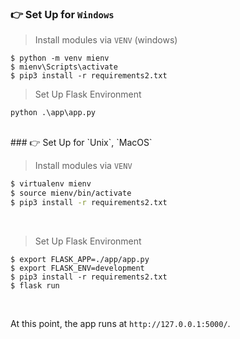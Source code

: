### 👉 Set Up for `Windows` 

> Install modules via `VENV` (windows) 
```
$ python -m venv mienv
$ mienv\Scripts\activate
$ pip3 install -r requirements2.txt
```
> Set Up Flask Environment
```
python .\app\app.py
```
<br />
### 👉 Set Up for `Unix`, `MacOS` 

> Install modules via `VENV`  

```bash
$ virtualenv mienv
$ source mienv/bin/activate
$ pip3 install -r requirements2.txt
```

<br />

> Set Up Flask Environment


```
$ export FLASK_APP=./app/app.py
$ export FLASK_ENV=development
$ pip3 install -r requirements2.txt
$ flask run
```


<br />

At this point, the app runs at `http://127.0.0.1:5000/`. 

<br />
